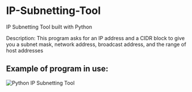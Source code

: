 # IP-Subnetting-Tool
IP Subnetting Tool built with Python

Description:
This program asks for an IP address and a CIDR block to give you a subnet mask, network address, broadcast address, and the range of host addresses


## Example of program in use:
![Python IP Subnetting Tool](https://i.gyazo.com/5f3eb6fcf6672b7684556ad337aa9b7e.png "Python IP Subnetting")
